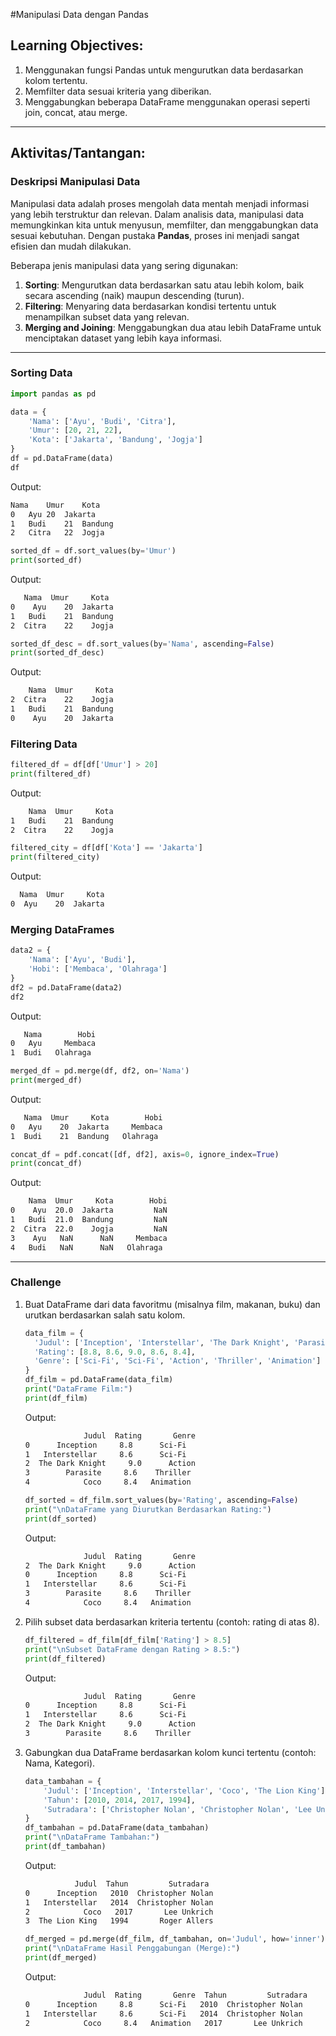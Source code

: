 #Manipulasi Data dengan Pandas

## Learning Objectives:
1. Menggunakan fungsi Pandas untuk mengurutkan data berdasarkan kolom tertentu.
2. Memfilter data sesuai kriteria yang diberikan.
3. Menggabungkan beberapa DataFrame menggunakan operasi seperti join, concat, atau merge.

---

## Aktivitas/Tantangan:
### Deskripsi Manipulasi Data
Manipulasi data adalah proses mengolah data mentah menjadi informasi yang lebih terstruktur dan relevan. Dalam analisis data, manipulasi data memungkinkan kita untuk menyusun, memfilter, dan menggabungkan data sesuai kebutuhan. Dengan pustaka **Pandas**, proses ini menjadi sangat efisien dan mudah dilakukan.

Beberapa jenis manipulasi data yang sering digunakan:
1. **Sorting**: Mengurutkan data berdasarkan satu atau lebih kolom, baik secara ascending (naik) maupun descending (turun).
2. **Filtering**: Menyaring data berdasarkan kondisi tertentu untuk menampilkan subset data yang relevan.
3. **Merging and Joining**: Menggabungkan dua atau lebih DataFrame untuk menciptakan dataset yang lebih kaya informasi.

---

### Sorting Data
```python
import pandas as pd

data = {
    'Nama': ['Ayu', 'Budi', 'Citra'],
    'Umur': [20, 21, 22],
    'Kota': ['Jakarta', 'Bandung', 'Jogja']
}
df = pd.DataFrame(data)
df
```
Output:
```bash
Nama	Umur	Kota
0	Ayu	20	Jakarta
1	Budi	21	Bandung
2	Citra	22	Jogja
```

```python
sorted_df = df.sort_values(by='Umur')
print(sorted_df)
```
Output:
```bash
   Nama  Umur     Kota
0    Ayu    20  Jakarta
1   Budi    21  Bandung
2  Citra    22    Jogja
```

```python
sorted_df_desc = df.sort_values(by='Nama', ascending=False)
print(sorted_df_desc)
```
Output:
```bash
    Nama  Umur     Kota
2  Citra    22    Jogja
1   Budi    21  Bandung
0    Ayu    20  Jakarta
```

### Filtering Data
```python
filtered_df = df[df['Umur'] > 20]
print(filtered_df)
```
Output:
```bash
    Nama  Umur     Kota
1   Budi    21  Bandung
2  Citra    22    Jogja
```

```python
filtered_city = df[df['Kota'] == 'Jakarta']
print(filtered_city)
```
Output:
```bash
  Nama  Umur     Kota
0  Ayu    20  Jakarta
```

 ### Merging DataFrames
```python
data2 = {
    'Nama': ['Ayu', 'Budi'],
    'Hobi': ['Membaca', 'Olahraga']
}
df2 = pd.DataFrame(data2)
df2
```
Output:
```bash
   Nama        Hobi
0   Ayu     Membaca
1  Budi   Olahraga
```

```python
merged_df = pd.merge(df, df2, on='Nama')
print(merged_df)
```
Output:
```bash
   Nama  Umur     Kota        Hobi
0   Ayu    20  Jakarta     Membaca
1  Budi    21  Bandung   Olahraga
```

```python
concat_df = pdf.concat([df, df2], axis=0, ignore_index=True)
print(concat_df)
```
Output:
```bash
    Nama  Umur     Kota        Hobi
0    Ayu  20.0  Jakarta         NaN
1   Budi  21.0  Bandung         NaN
2  Citra  22.0    Jogja         NaN
3    Ayu   NaN      NaN     Membaca
4   Budi   NaN      NaN   Olahraga
```

---
### Challenge
1. Buat DataFrame dari data favoritmu (misalnya film, makanan, buku) dan urutkan berdasarkan salah satu kolom.
   ```python
   data_film = {
     'Judul': ['Inception', 'Interstellar', 'The Dark Knight', 'Parasite', 'Coco'],
     'Rating': [8.8, 8.6, 9.0, 8.6, 8.4],
     'Genre': ['Sci-Fi', 'Sci-Fi', 'Action', 'Thriller', 'Animation']
   }
   df_film = pd.DataFrame(data_film)
   print("DataFrame Film:")
   print(df_film)
   ```
   Output:
   ```bash
                Judul  Rating       Genre
   0      Inception     8.8      Sci-Fi
   1   Interstellar     8.6      Sci-Fi
   2  The Dark Knight     9.0      Action
   3        Parasite     8.6    Thriller
   4            Coco     8.4   Animation
   ```
   
   ```python
   df_sorted = df_film.sort_values(by='Rating', ascending=False)
   print("\nDataFrame yang Diurutkan Berdasarkan Rating:")
   print(df_sorted)
   ```
   Output:
   ```bash
                Judul  Rating       Genre
   2  The Dark Knight     9.0      Action
   0      Inception     8.8      Sci-Fi
   1   Interstellar     8.6      Sci-Fi
   3        Parasite     8.6    Thriller
   4            Coco     8.4   Animation
   ```
3. Pilih subset data berdasarkan kriteria tertentu (contoh: rating di atas 8).
   ```python
   df_filtered = df_film[df_film['Rating'] > 8.5]
   print("\nSubset DataFrame dengan Rating > 8.5:")
   print(df_filtered)
   ```
   Output:
   ```bash
                Judul  Rating       Genre
   0      Inception     8.8      Sci-Fi
   1   Interstellar     8.6      Sci-Fi
   2  The Dark Knight     9.0      Action
   3        Parasite     8.6    Thriller
   ```

3. Gabungkan dua DataFrame berdasarkan kolom kunci tertentu (contoh: Nama, Kategori).
   ```python
   data_tambahan = {
       'Judul': ['Inception', 'Interstellar', 'Coco', 'The Lion King'],
       'Tahun': [2010, 2014, 2017, 1994],
       'Sutradara': ['Christopher Nolan', 'Christopher Nolan', 'Lee Unkrich', 'Roger Allers']
   }
   df_tambahan = pd.DataFrame(data_tambahan)
   print("\nDataFrame Tambahan:")
   print(df_tambahan)
   ```
   Output:
   ```bash
              Judul  Tahun         Sutradara
   0      Inception   2010  Christopher Nolan
   1   Interstellar   2014  Christopher Nolan
   2            Coco   2017       Lee Unkrich
   3  The Lion King   1994       Roger Allers
   ```

   ```python
   df_merged = pd.merge(df_film, df_tambahan, on='Judul', how='inner')
   print("\nDataFrame Hasil Penggabungan (Merge):")
   print(df_merged)
   ```
   Output:
   ```bash
                Judul  Rating       Genre  Tahun         Sutradara
   0      Inception     8.8      Sci-Fi   2010  Christopher Nolan
   1   Interstellar     8.6      Sci-Fi   2014  Christopher Nolan
   2            Coco     8.4   Animation   2017       Lee Unkrich
   ```
